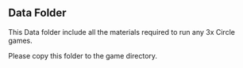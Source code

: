 ## Data Folder

This Data folder include all the materials required to run any 3x Circle games.

Please copy this folder to the game directory.
